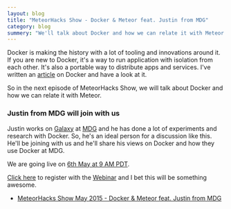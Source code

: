 ```yaml
---
layout: blog
title: "MeteorHacks Show - Docker & Meteor feat. Justin from MDG"
category: blog
summery: "We'll talk about Docker and how we can relate it with Meteor. Justin from MDG will join with us and share his experience on Docker."
---
```


Docker is making the history with a lot of tooling and innovations around it. If you are new to Docker, it's a way to run application with isolation from each other. It's also a portable way to distribute apps and services. I've written an [article](https://meteorhacks.com/docker-container-war-and-meteor.html) on Docker and have a look at it.

So in the next episode of MeteorHacks Show, we will talk about Docker and how we can relate it with Meteor.

### Justin from MDG will join with us

Justin works on [Galaxy](https://trello.com/c/FMdB7GAu/78-galaxy-managed-meteor-deploy-to-your-own-servers) at [MDG](https://www.meteor.com/people) and he has done a lot of experiments and research with Docker. So, he's an ideal person for a discussion like this. He'll be joining with us and he'll share his views on Docker and how they use Docker at MDG.

We are going live on [6th May at 9 AM PDT](http://www.worldtimebuddy.com/?qm=1&lid=8,30,2147714,524901&h=8&date=2015-4-6&sln=9-10).

[Click here](https://www.crowdcast.io/e/meteorhacks-show-may-2015) to register with the [Webinar](https://www.crowdcast.io/e/meteorhacks-show-may-2015) and I bet this will be something awesome.

* [MeteorHacks Show May 2015 - Docker & Meteor feat. Justin from MDG](https://www.crowdcast.io/e/meteorhacks-show-may-2015)
